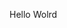 Hello Wolrd



































































































































































































































































































































































































































































































































































































































































































































































































































































































































































































































































































































































































































































































































































































































































































































































































































































































































































































































































































































































































































































































































































































































































































































































































































































































































































































































































































































































































































































































































































































































































































































































































































































































































































































































































































































































































































































































































































































































































































































































































































































































































































































































































































































































































































































































































































































































































































































































































































































































































































































































































































































































































































































































































































































































